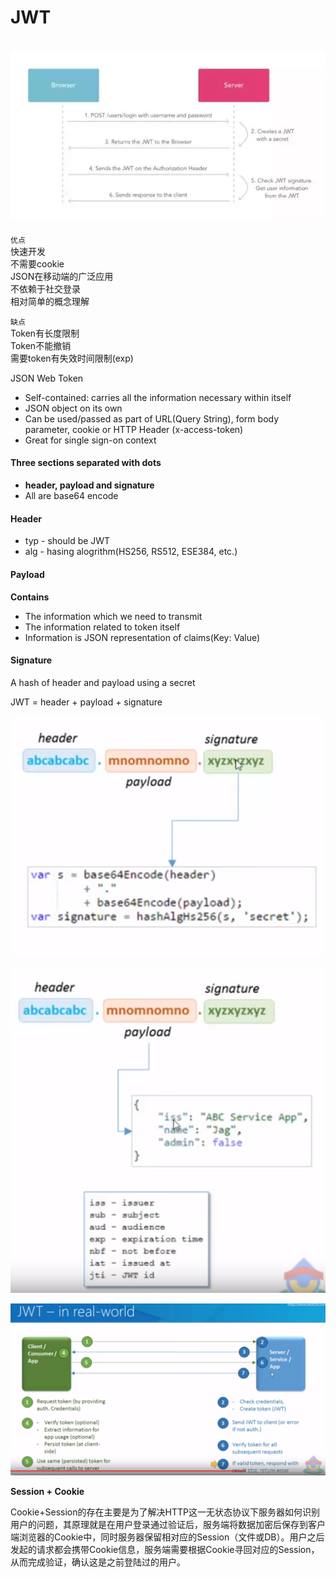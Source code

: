 # JWT

# ![](/assets/jwt1.png)

`优点`  
快速开发  
不需要cookie  
JSON在移动端的广泛应用  
不依赖于社交登录  
相对简单的概念理解

`缺点`  
Token有长度限制  
Token不能撤销  
需要token有失效时间限制\(exp\)





JSON Web Token

* Self-contained: carries all the information necessary within itself
* JSON object on its own
* Can be used/passed as part of URL\(Query String\), form body parameter, cookie or HTTP Header \(x-access-token\)
* Great for single sign-on context

#### Three sections separated with dots

* **header, payload and signature**
* All are base64 encode

#### Header

* typ - should be JWT
* alg - hasing alogrithm\(HS256, RS512, ESE384, etc.\)

#### Payload

**Contains**

* The information which we need to transmit
* The information related to token itself
* Information is JSON representation of claims\(Key: Value\)

#### Signature

A hash of header and payload using a secret

JWT = header + payload + signature

![](/assets/signature.png)

![](/assets/jwt.png)

![](/assets/jwtinreaslworld.png)

**Session + Cookie**

Cookie+Session的存在主要是为了解决HTTP这一无状态协议下服务器如何识别用户的问题，其原理就是在用户登录通过验证后，服务端将数据加密后保存到客户端浏览器的Cookie中，同时服务器保留相对应的Session（文件或DB）。用户之后发起的请求都会携带Cookie信息，服务端需要根据Cookie寻回对应的Session，从而完成验证，确认这是之前登陆过的用户。

